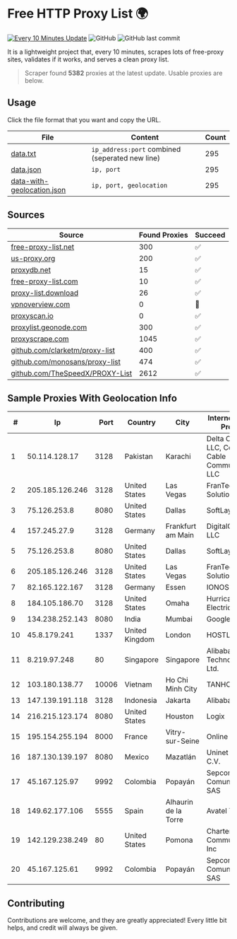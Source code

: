 
# Free HTTP Proxy List 🌍

[![Every 10 Minutes Update](https://github.com/mertguvencli/http-proxy-list/actions/workflows/main.yml/badge.svg?branch=main)](https://github.com/mertguvencli/http-proxy-list/actions/workflows/main.yml)
![GitHub](https://img.shields.io/github/license/mertguvencli/http-proxy-list)
![GitHub last commit](https://img.shields.io/github/last-commit/mertguvencli/http-proxy-list)

It is a lightweight project that, every 10 minutes, scrapes lots of free-proxy sites, validates if it works, and serves a clean proxy list.


> Scraper found **5382** proxies at the latest update. Usable proxies are below.

## Usage

Click the file format that you want and copy the URL.


|File|Content|Count|
|----|-------|-----|
|[data.txt](https://raw.githubusercontent.com/mertguvencli/http-proxy-list/main/proxy-list/data.txt)|`ip_address:port` combined (seperated new line)|295|
|[data.json](https://raw.githubusercontent.com/mertguvencli/http-proxy-list/main/proxy-list/data.json)|`ip, port`|295|
|[data-with-geolocation.json](https://raw.githubusercontent.com/mertguvencli/http-proxy-list/main/proxy-list/data-with-geolocation.json)|`ip, port, geolocation`|295|

## Sources

|Source|Found Proxies|Succeed|
|------|-------------|-------|
|[free-proxy-list.net](https://free-proxy-list.net)|300|✅|
|[us-proxy.org](https://www.us-proxy.org)|200|✅|
|[proxydb.net](http://proxydb.net)|15|✅|
|[free-proxy-list.com](https://free-proxy-list.com/?page=&port=&type%5B%5D=http&type%5B%5D=https&up_time=0&search=Search)|10|✅|
|[proxy-list.download](https://www.proxy-list.download/HTTP)|26|✅|
|[vpnoverview.com](https://vpnoverview.com/privacy/anonymous-browsing/free-proxy-servers)|0|🚫|
|[proxyscan.io](https://www.proxyscan.io)|0|✅|
|[proxylist.geonode.com](https://proxylist.geonode.com/api/proxy-list?limit=300&page=1&sort_by=lastChecked&sort_type=desc&protocols=http,https)|300|✅|
|[proxyscrape.com](https://api.proxyscrape.com/v2/?request=displayproxies&protocol=http&timeout=10000&country=all&ssl=all&anonymity=all)|1045|✅|
|[github.com/clarketm/proxy-list](https://raw.githubusercontent.com/clarketm/proxy-list/master/proxy-list-raw.txt)|400|✅|
|[github.com/monosans/proxy-list](https://raw.githubusercontent.com/monosans/proxy-list/main/proxies/http.txt)|474|✅|
|[github.com/TheSpeedX/PROXY-List](https://raw.githubusercontent.com/TheSpeedX/PROXY-List/master/http.txt)|2612|✅|


## Sample Proxies With Geolocation Info

|#|Ip|Port|Country|City|Internet Service Provider|
|-|--|----|-------|----|-------------------------|
|1|50.114.128.17|3128|Pakistan|Karachi|Delta Centric LLC, Comcast Cable Communications, LLC|
|2|205.185.126.246|3128|United States|Las Vegas|FranTech Solutions|
|3|75.126.253.8|8080|United States|Dallas|SoftLayer|
|4|157.245.27.9|3128|Germany|Frankfurt am Main|DigitalOcean, LLC|
|5|75.126.253.8|8080|United States|Dallas|SoftLayer|
|6|205.185.126.246|3128|United States|Las Vegas|FranTech Solutions|
|7|82.165.122.167|3128|Germany|Essen|IONOS|
|8|184.105.186.70|3128|United States|Omaha|Hurricane Electric LLC|
|9|134.238.252.143|8080|India|Mumbai|Google LLC|
|10|45.8.179.241|1337|United Kingdom|London|HOSTLAND|
|11|8.219.97.248|80|Singapore|Singapore|Alibaba (US) Technology Co., Ltd.|
|12|103.180.138.77|10006|Vietnam|Ho Chi Minh City|TANHOANGVINA|
|13|147.139.191.118|3128|Indonesia|Jakarta|Alibaba.com LLC|
|14|216.215.123.174|8080|United States|Houston|Logix|
|15|195.154.255.194|8000|France|Vitry-sur-Seine|Online S.A.S.|
|16|187.130.139.197|8080|Mexico|Mazatlán|Uninet S.A. de C.V.|
|17|45.167.125.97|9992|Colombia|Popayán|Sepcom Comunicaciones SAS|
|18|149.62.177.106|5555|Spain|Alhaurin de la Torre|Avatel Telecom|
|19|142.129.238.249|80|United States|Pomona|Charter Communications Inc|
|20|45.167.125.61|9992|Colombia|Popayán|Sepcom Comunicaciones SAS|



## Contributing

Contributions are welcome, and they are greatly appreciated! Every
little bit helps, and credit will always be given.

